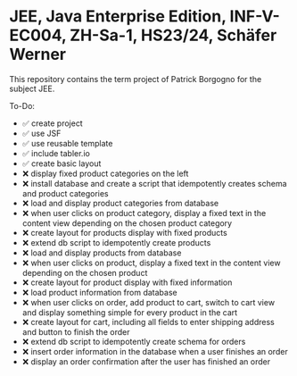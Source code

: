 # JEE, Java Enterprise Edition, INF-V-EC004, ZH-Sa-1, HS23/24, Schäfer Werner
This repository contains the term project of Patrick Borgogno for the subject JEE.

To-Do:
- ✅ create project
- ✅ use JSF
- ✅ use reusable template
- ✅ include tabler.io
- ✅ create basic layout
- ❌ display fixed product categories on the left
- ❌ install database and create a script that idempotently creates schema and product categories
- ❌ load and display product categories from database
- ❌ when user clicks on product category, display a fixed text in the content view depending on the chosen product category
- ❌ create layout for products display with fixed products
- ❌ extend db script to idempotently create products
- ❌ load and display products from database
- ❌ when user clicks on product, display a fixed text in the content view depending on the chosen product
- ❌ create layout for product display with fixed information
- ❌ load product information from database
- ❌ when user clicks on order, add product to cart, switch to cart view and display something simple for every product in the cart
- ❌ create layout for cart, including all fields to enter shipping address and button to finish the order
- ❌ extend db script to idempotently create schema for orders
- ❌ insert order information in the database when a user finishes an order
- ❌ display an order confirmation after the user has finished an order
